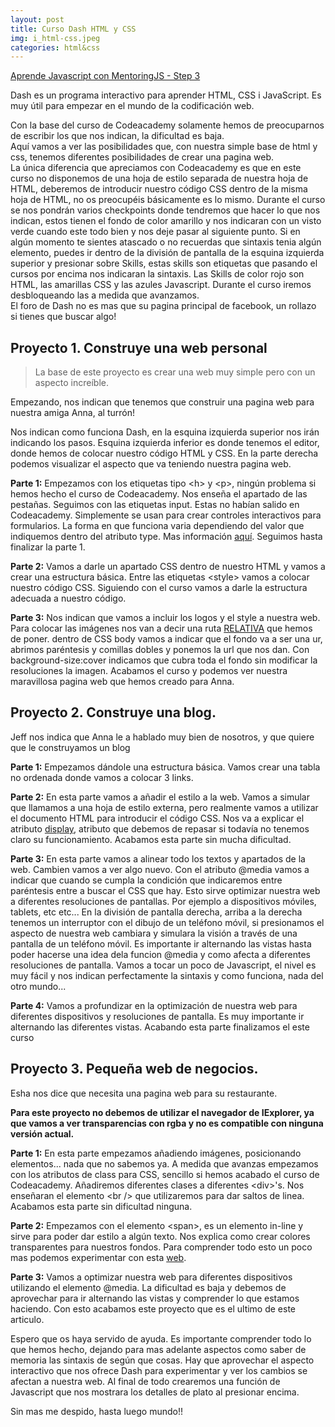 ```yaml
---
layout: post
title: Curso Dash HTML y CSS 
img: i_html-css.jpeg
categories: html&css
---
```

[Aprende Javascript con MentoringJS - Step 3](http://mentoringjs.com/)  
  
  
Dash es un programa interactivo para aprender HTML, CSS i JavaScript. Es muy útil para empezar en el mundo de la codificación web.
  
Con la base del curso de Codeacademy solamente hemos de preocuparnos de escribir los que nos indican, la dificultad es baja.  
Aquí vamos a ver las posibilidades que, con nuestra simple base de html y css, tenemos diferentes posibilidades de crear una pagina web.  
La única diferencia que apreciamos con Codeacademy es que en este curso no disponemos de una hoja de estilo separada de nuestra hoja de HTML, deberemos de introducir nuestro código CSS dentro de la misma hoja de HTML, no os preocupéis básicamente es lo mismo. Durante el curso se nos pondrán varios checkpoints donde tendremos que hacer lo que nos indican, estos tienen el fondo de color amarillo y nos indicaran con un visto verde cuando este todo bien y nos deje pasar al siguiente punto. Si en algún momento te sientes atascado o no recuerdas que sintaxis tenia algún elemento, puedes ir dentro de la división de pantalla de la esquina izquierda superior y presionar sobre Skills, estas skills son etiquetas que pasando el cursos por encima nos indicaran la sintaxis. Las Skills de color rojo son HTML, las amarillas CSS y las azules Javascript. Durante el curso iremos desbloqueando las a medida que avanzamos.  
El foro de Dash no es mas que su pagina principal de facebook, un rollazo si tienes que buscar algo!


## Proyecto 1. Construye una web personal

> La base de este proyecto es crear una web muy simple pero con un aspecto increíble.

Empezando, nos indican que tenemos que construir una pagina web para nuestra amiga Anna, al turrón! 

Nos indican como funciona Dash, en la esquina izquierda superior nos irán indicando los pasos. Esquina izquierda inferior es donde tenemos el editor, donde hemos de colocar nuestro código HTML y CSS. En la parte derecha podemos visualizar el aspecto que va teniendo nuestra pagina web.
 

**Parte 1:**
Empezamos con los etiquetas tipo &lt;h&gt; y &lt;p&gt;, ningún problema si hemos hecho el curso de Codeacademy. Nos enseña el apartado de las pestañas. 
Seguimos con las etiquetas input. Estas no habían salido en Codeacademy. Simplemente se usan para crear controles interactivos para formularios. La forma en que funciona varia dependiendo del valor que indiquemos dentro del atributo type. Mas información [aquí](https://developer.mozilla.org/es/docs/Web/HTML/Elemento/input). Seguimos hasta finalizar la parte 1.

**Parte 2:**
Vamos a darle un apartado CSS dentro de nuestro HTML y vamos a crear una estructura básica.
Entre las etiquetas &lt;style&gt; vamos a colocar nuestro código CSS. Siguiendo con el curso vamos a darle la estructura adecuada a nuestro código.

**Parte 3:**
Nos indican que vamos a incluir los logos y el style a nuestra web. Para colocar las imágenes nos van a decir una ruta [RELATIVA](http://librosweb.es/libro/xhtml/capitulo_4/enlaces_relativos_y_absolutos.html) que hemos de poner. 
dentro de CSS body vamos a indicar que el fondo va a ser una ur, abrimos paréntesis y comillas dobles y ponemos la url que nos dan. Con background-size:cover indicamos que cubra toda el fondo sin modificar la resoluciones la imagen. Acabamos el curso y podemos ver nuestra maravillosa pagina web que hemos creado para Anna.


## Proyecto 2. Construye una blog.

Jeff nos indica que Anna le a hablado muy bien de nosotros, y que quiere que le construyamos un blog

**Parte 1:**
Empezamos dándole una estructura básica. Vamos crear una tabla no ordenada donde vamos a colocar 3 links. 

**Parte 2:**
En esta parte vamos a añadir el estilo a la web. Vamos a simular que llamamos a una hoja de estilo externa, pero realmente vamos a utilizar el documento HTML para introducir el código CSS. Nos va a explicar el atributo [display](https://www.w3schools.com/cssref/pr_class_display.asp), atributo que debemos de repasar si todavía no tenemos claro su funcionamiento. Acabamos esta parte sin mucha dificultad.

**Parte 3:**
En esta parte vamos a alinear todo los textos y apartados de la web. Cambien vamos a ver algo nuevo. Con el atributo @media vamos a indicar que cuando se cumpla la condición que indicaremos entre paréntesis entre a buscar el CSS que hay. Esto sirve optimizar nuestra web a diferentes resoluciones de pantallas. Por ejemplo a dispositivos móviles, tablets, etc etc... En la división de pantalla derecha, arriba a la derecha tenemos un interruptor con el dibujo de un teléfono móvil, si presionamos el aspecto de nuestra web cambiara y simulara la visión a través de una pantalla de un teléfono móvil. Es importante ir alternando las vistas hasta poder hacerse una idea dela funcion @media y como afecta a diferentes resoluciones de pantalla. Vamos a tocar un poco de Javascript, el nivel es muy fácil y nos indican perfectamente la sintaxis y como funciona, nada del otro mundo...

**Parte 4:**
Vamos a profundizar en la optimización de nuestra web para diferentes dispositivos y resoluciones de pantalla. Es muy importante ir alternando las diferentes vistas. Acabando esta parte finalizamos el este curso


## Proyecto 3. Pequeña web de negocios.

Esha nos dice que necesita una pagina web para su restaurante.

**Para este proyecto no debemos de utilizar el navegador de IExplorer, ya que vamos a ver transparencias con rgba y no es compatible con ninguna versión actual.**

**Parte 1:**
En esta parte empezamos añadiendo imágenes, posicionando elementos... nada que no sabemos ya. A medida que avanzas empezamos con los atributos de class para CSS, sencillo si hemos acabado el curso de Codeacademy. Añadiremos diferentes clases a diferentes &lt;div&gt;'s. Nos enseñaran el elemento &lt;br /&gt; que utilizaremos para dar saltos de linea. Acabamos esta parte sin dificultad ninguna.

**Parte 2:**
Empezamos con el elemento &lt;span&gt;, es un elemento in-line y sirve para poder dar estilo a algún texto. Nos explica como crear colores transparentes para nuestros fondos. Para comprender todo esto un poco mas podemos experimentar con esta [web](http://www.css3maker.com/css-3-rgba.html).

**Parte 3:**
Vamos a optimizar nuestra web para diferentes dispositivos utilizando el elemento @media. La dificultad es baja y debemos de aprovechar para ir alternando las vistas y comprender lo que estamos haciendo. Con esto acabamos este proyecto que es el ultimo de este articulo.

Espero que os haya servido de ayuda. Es importante comprender todo lo que hemos hecho, dejando para mas adelante aspectos como saber de memoria las sintaxis de según que cosas. Hay que aprovechar el aspecto interactivo que nos ofrece Dash para experimentar y ver los cambios se afectan a nuestra web. Al final de todo crearemos una función de Javascript que nos mostrara los detalles de plato al presionar encima. 

Sin mas me despido, hasta luego mundo!!
